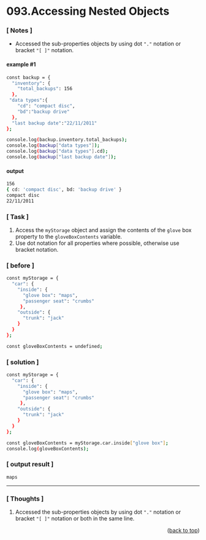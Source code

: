 <a name="topage"></a>

# 093.Accessing Nested Objects

### [ Notes ]
  * Accessed the sub-properties objects by using  dot `"."` notation or bracket `"[ ]"` notation.

#### example #1

```sh
const backup = {
  "inventory": {
    "total_backups": 156
  },
 "data types":{
    "cd": "compact disc",
    "bd":"backup drive"
  },
  "last backup date":"22/11/2011"
};

console.log(backup.inventory.total_backups);
console.log(backup["data types"]);
console.log(backup["data types"].cd);
console.log(backup["last backup date"]);
```

#### output
```sh
156
{ cd: 'compact disc', bd: 'backup drive' }
compact disc
22/11/2011
```

### [ Task ]
  1. Access the `myStorage` object and assign the contents of the `glove` box property to the `gloveBoxContents` variable.
  2. Use dot notation for all properties where possible, otherwise use bracket notation.

### [ before ]

```sh
const myStorage = {
  "car": {
    "inside": {
      "glove box": "maps",
      "passenger seat": "crumbs"
     },
    "outside": {
      "trunk": "jack"
    }
  }
};

const gloveBoxContents = undefined;
```

### [ solution ]

```sh
const myStorage = {
  "car": {
    "inside": {
      "glove box": "maps",
      "passenger seat": "crumbs"
     },
    "outside": {
      "trunk": "jack"
    }
  }
};

const gloveBoxContents = myStorage.car.inside["glove box"];
console.log(gloveBoxContents);
```

### [ output result ]

```sh
maps
```

-----

### [ Thoughts ]

  1. Accessed the sub-properties objects by using  dot `"."` notation or bracket `"[ ]"` notation or both in the same line.
  

<p align="right">(<a href="#topage">back to top</a>)</p>
<br/>
<br/>
